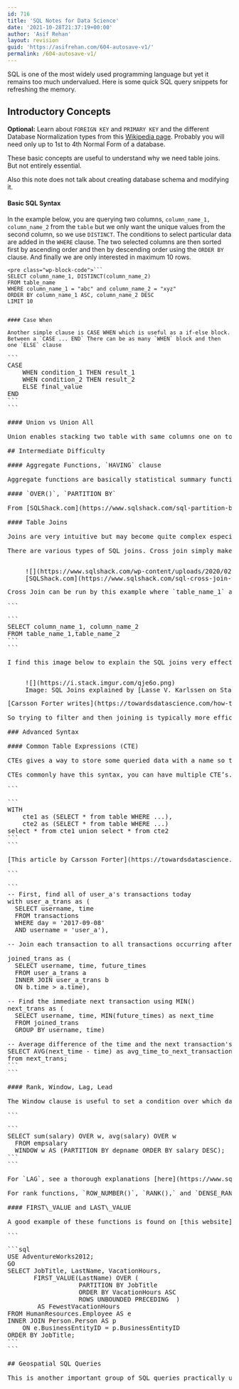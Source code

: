 ```yaml
---
id: 716
title: 'SQL Notes for Data Science'
date: '2021-10-28T21:37:19+00:00'
author: 'Asif Rehan'
layout: revision
guid: 'https://asifrehan.com/604-autosave-v1/'
permalink: /604-autosave-v1/
---
```


SQL is one of the most widely used programming language but yet it remains too much undervalued. Here is some quick SQL query snippets for refreshing the memory.

## Introductory Concepts

**Optional:** Learn about `FOREIGN KEY` and `PRIMARY KEY` and the different Database Normalization types from this [Wikipedia page](https://en.wikipedia.org/wiki/Database_normalization#Normal_forms). Probably you will need only up to 1st to 4th Normal Form of a database.

These basic concepts are useful to understand why we need table joins. But not entirely essential.   
  
Also this note does not talk about creating database schema and modifying it.

#### Basic SQL Syntax

In the example below, you are querying two columns, `column_name_1, column_name_2` from the `table` but we only want the unique values from the second column, so we use `DISTINCT`. The conditions to select particular data are added in the `WHERE` clause. The two selected columns are then sorted first by ascending order and then by descending order using the `ORDER BY` clause. And finally we are only interested in maximum 10 rows.

```
<pre class="wp-block-code">```
SELECT column_name_1, DISTINCT(column_name_2)
FROM table_name
WHERE column_name_1 = "abc" and column_name_2 = "xyz" 
ORDER BY column_name_1 ASC, column_name_2 DESC
LIMIT 10
```
```

#### Case When

Another simple clause is CASE WHEN which is useful as a if-else block. Between a `CASE ... END` There can be as many `WHEN` block and then one `ELSE` clause

```
<pre class="wp-block-code">```
CASE
    WHEN condition_1 THEN result_1
    WHEN condition_2 THEN result_2
    ELSE final_value
END
```
```

#### Union vs Union All

Union enables stacking two table with same columns one on top of the other. `UNION` only keeps distinct rows from two tables, on the other hand `UNION ALL` keeps all rows.

## Intermediate Difficulty

#### Aggregate Functions, `HAVING` clause

Aggregate functions are basically statistical summary functions like SUM(), MIN(), MAX(), AVG() etc. See the section titled “Rank, Window, Lag, Lead” below.

#### `OVER()`, `PARTITION BY`

From [SQLShack.com](https://www.sqlshack.com/sql-partition-by-clause-overview/) “In the SQL GROUP BY clause, we can use a column in the select statement if it is used in Group by clause as well. It does not allow any column in the select clause that is not part of GROUP BY clause”. Definitely check out the link to get a clear idea about these useful clauses and their differences.

#### Table Joins

Joins are very intuitive but may become quite complex especially when used with nested sub-queries.

There are various types of SQL joins. Cross join simply makes all the combinations of the two tables as shown in the image from [SQLShack.com](https://www.sqlshack.com/sql-cross-join-with-examples/). You should check out their post on Cross join, it is very detailed!

<figure class="wp-block-image size-large">![](https://www.sqlshack.com/wp-content/uploads/2020/02/sql-cross-join-working-mechanism.png)<figcaption>[SQLShack.com](https://www.sqlshack.com/sql-cross-join-with-examples/) has excellent explanation on Cross Join</figcaption></figure>Cross Join can be run by this example where `table_name_1` and `table_name_2` are cross joined. This is often time very inefficient. So be careful with cross joins and look out for ways to avoid it.

```
<pre class="wp-block-code">```
SELECT column_name_1, column_name_2
FROM table_name_1,table_name_2 
```
```

I find this image below to explain the SQL joins very effective

<figure class="wp-block-image size-large">![](https://i.stack.imgur.com/qje6o.png)<figcaption>Image: SQL Joins explained by [Lasse V. Karlssen on Stackoverflow](https://stackoverflow.com/a/406333)</figcaption></figure>[Carsson Forter writes](https://towardsdatascience.com/how-to-ace-data-science-interviews-sql-b71de212e433), “**By filtering and aggregating your data before joining, you write the most efficient SQL.** Joins are expensive to process so you want the fewest possible rows before joining two tables together… if you have a `JOIN` and a `WHERE` clause in the same CTE, SQL processes the `JOIN` first”.   
  
So trying to filter and then joining is typically more efficient. That brings us to more advanced topics, including subqueries and CTEs.

### Advanced Syntax

#### Common Table Expressions (CTE)

CTEs gives a way to store some queried data with a name so that it can be used in more complex queries. That way, CTEs help write complex SQL queries in a cleaner way.

CTEs commonly have this syntax, you can have multiple CTE’s. [Source here](https://stackoverflow.com/a/584320)

```
<pre class="wp-block-code">```
WITH 
    cte1 as (SELECT * from table WHERE ...),
    cte2 as (SELECT * from table WHERE ...)
select * from cte1 union select * from cte2
```
```

[This article by Carsson Forter](https://towardsdatascience.com/how-to-ace-data-science-interviews-sql-b71de212e433) provides a great example of using multiple CTEs to calculate the avg time between two transactions of a customer. This is his example which also used `group by` clause to aggregate data by user name.

```
<pre class="wp-block-code">```
-- First, find all of user_a's transactions today 
with user_a_trans as (
  SELECT username, time
  FROM transactions
  WHERE day = '2017-09-08'
  AND username = 'user_a'),

-- Join each transaction to all transactions occurring after it

joined_trans as (
  SELECT username, time, future_times
  FROM user_a_trans a
  INNER JOIN user_a_trans b
  ON b.time > a.time),

-- Find the immediate next transaction using MIN()
next_trans as (
  SELECT username, time, MIN(future_times) as next_time
  FROM joined_trans
  GROUP BY username, time)

-- Average difference of the time and the next transaction's time
SELECT AVG(next_time - time) as avg_time_to_next_transaction
from next_trans;
```
```

#### Rank, Window, Lag, Lead

The Window clause is useful to set a condition over which data is split. `WINDOW` can be at a single location and referred to while calling aggregation functions like `SUM()` and `AVG()`. This is the [link for the code below](https://www.postgresql.org/docs/9.1/tutorial-window.html).

```
<pre class="wp-block-code">```
SELECT sum(salary) OVER w, avg(salary) OVER w
  FROM empsalary
  WINDOW w AS (PARTITION BY depname ORDER BY salary DESC);
```
```

For `LAG`, see a thorough explanations [here](https://www.sqlshack.com/sql-lag-function-overview-and-examples/). The same logic applies on `LEAD`

For rank functions, `ROW_NUMBER()`, `RANK(),` and `DENSE_RANK()`, see [this resource](https://www.sqlshack.com/overview-of-sql-rank-functions/).

#### FIRST\_VALUE and LAST\_VALUE

A good example of these functions is found on [this website](https://docs.microsoft.com/en-us/sql/t-sql/functions/first-value-transact-sql?view=sql-server-ver15). Copying the example query here

```
<pre class="wp-block-code">```sql
USE AdventureWorks2012;   
GO  
SELECT JobTitle, LastName, VacationHours,   
       FIRST_VALUE(LastName) OVER (
                   PARTITION BY JobTitle   
                   ORDER BY VacationHours ASC  
                   ROWS UNBOUNDED PRECEDING  ) 
        AS FewestVacationHours  
FROM HumanResources.Employee AS e  
INNER JOIN Person.Person AS p   
    ON e.BusinessEntityID = p.BusinessEntityID  
ORDER BY JobTitle;
```
```

## Geospatial SQL Queries

This is another important group of SQL queries practically useful but not talked about in most cases.
